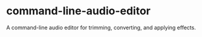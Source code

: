 # command-line-audio-editor
A command-line audio editor for trimming, converting, and applying effects.
